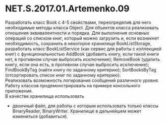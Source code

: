 # NET.S.2017.01.Artemenko.09
Разработать класс Book с 4-5 свойствами, переопределив для него необходимые методы класса Object. 
Для объектов класса реализовать отношения эквивалентности и порядка. 
Для выполнения основных операций со списком книг, который можно загрузить и, если возникнет необходимость, сохранить в некоторое хранилище BookListStorage, 
разработать класс BookListService (как сервис для работы с коллекцией книг) с функциональностью AddBook (добавить книгу, если такой книги нет, в противном случае выбросить исключение); 
RemoveBook (удалить книгу, если она есть, в противном случае выбросить исключение); FindBookByTag (найти книгу по заданному критерию); 
SortBooksByTag (отсортировать список книг по заданному критерию).     
Реализовать возможность логирования сообщений различного уровня.    
Работу классов продемонстрировать на примере консольного приложения.    
В качестве хранилища использовать
- двоичный файл, для работы с которым использовать только классы BinaryReader, BinaryWriter. 
Хранилище в дальнейшем может измениться (добавиться).
